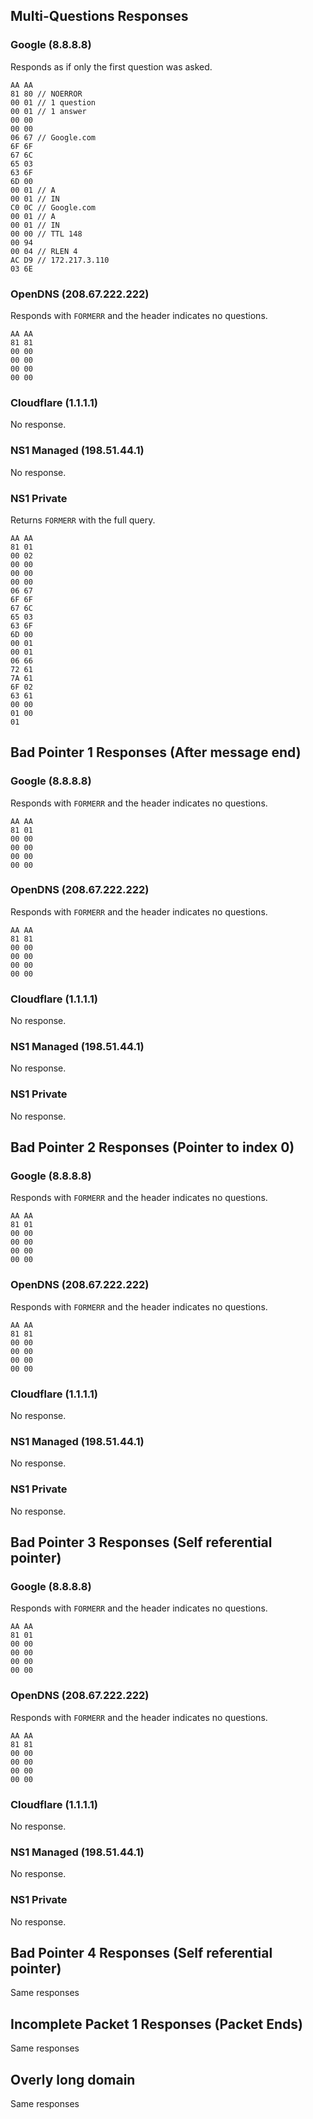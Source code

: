 ## Multi-Questions Responses

### Google (8.8.8.8)

Responds as if only the first question was asked.

```
AA AA
81 80 // NOERROR
00 01 // 1 question 
00 01 // 1 answer
00 00
00 00
06 67 // Google.com
6F 6F
67 6C
65 03
63 6F
6D 00
00 01 // A
00 01 // IN
C0 0C // Google.com
00 01 // A
00 01 // IN
00 00 // TTL 148
00 94
00 04 // RLEN 4
AC D9 // 172.217.3.110
03 6E
```

### OpenDNS (208.67.222.222)

Responds with `FORMERR` and the header indicates no questions.

```
AA AA
81 81
00 00
00 00
00 00
00 00
```

### Cloudflare (1.1.1.1)

No response.

### NS1 Managed (198.51.44.1)

No response.

### NS1 Private

Returns `FORMERR` with the full query.

```
AA AA
81 01
00 02
00 00
00 00
00 00
06 67
6F 6F
67 6C
65 03
63 6F
6D 00
00 01
00 01
06 66
72 61
7A 61
6F 02
63 61
00 00
01 00
01
```

## Bad Pointer 1 Responses (After message end)

### Google (8.8.8.8)

Responds with `FORMERR` and the header indicates no questions.

```
AA AA
81 01
00 00
00 00
00 00
00 00
```

### OpenDNS (208.67.222.222)

Responds with `FORMERR` and the header indicates no questions.

```
AA AA
81 81
00 00
00 00
00 00
00 00
```

### Cloudflare (1.1.1.1)

No response.

### NS1 Managed (198.51.44.1)

No response.

### NS1 Private

No response.

## Bad Pointer 2 Responses (Pointer to index 0)

### Google (8.8.8.8)

Responds with `FORMERR` and the header indicates no questions.

```
AA AA
81 01
00 00
00 00
00 00
00 00
```

### OpenDNS (208.67.222.222)

Responds with `FORMERR` and the header indicates no questions.

```
AA AA
81 81
00 00
00 00
00 00
00 00
```

### Cloudflare (1.1.1.1)

No response.

### NS1 Managed (198.51.44.1)

No response.

### NS1 Private

No response.

## Bad Pointer 3 Responses (Self referential pointer)

### Google (8.8.8.8)

Responds with `FORMERR` and the header indicates no questions.

```
AA AA
81 01
00 00
00 00
00 00
00 00
```

### OpenDNS (208.67.222.222)

Responds with `FORMERR` and the header indicates no questions.

```
AA AA
81 81
00 00
00 00
00 00
00 00
```

### Cloudflare (1.1.1.1)

No response.

### NS1 Managed (198.51.44.1)

No response.

### NS1 Private

No response.

## Bad Pointer 4 Responses (Self referential pointer)

Same responses

## Incomplete Packet 1 Responses (Packet Ends)

Same responses

## Overly long domain

Same responses
